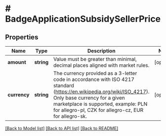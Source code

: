 # # BadgeApplicationSubsidySellerPrice

## Properties

Name | Type | Description | Notes
------------ | ------------- | ------------- | -------------
**amount** | **string** | Value must be greater than minimal, decimal places aligned with market rules. | [optional]
**currency** | **string** | The currency provided as a 3-letter code in accordance with ISO 4217 standard (https://en.wikipedia.org/wiki/ISO_4217). Only base currency for a given marketplace is supported, example: PLN for allegro-pl, CZK for allegro-cz, EUR for allegro-sk. | [optional]

[[Back to Model list]](../../README.md#models) [[Back to API list]](../../README.md#endpoints) [[Back to README]](../../README.md)
